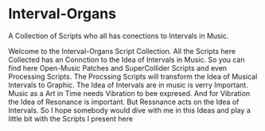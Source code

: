 # Interval-Organs
A Collection of Scripts who all has conections
to Intervals in Music.

Welcome to the Interval-Organs Script Collection.
All the Scripts here Collected has an Connction
to the Idea of Intervals in Music. So you can
find here Open-Music Patches and SuperCollider
Scripts and even Processing Scripts. The 
Procssing Scripts will transform the Idea
of Musical Intervals to Graphic.
The Idea of Intervals are in music is verry
Important. Music as a Art in Time needs 
Vibration to bee expresed. And for Vibration
the Idea of Resonance is important. But
Ressnance acts on the Idea of Intervals.
So I hope somebody would dive with me in
this Ideas and play a little bit with the
Scripts I present here


